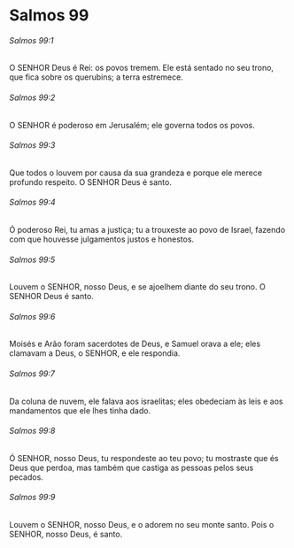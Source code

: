 # Salmos 99

###### Salmos 99:1

O SENHOR Deus é Rei: os povos tremem. Ele está sentado no seu trono, que fica sobre os querubins; a terra estremece.

###### Salmos 99:2

O SENHOR é poderoso em Jerusalém; ele governa todos os povos.

###### Salmos 99:3

Que todos o louvem por causa da sua grandeza e porque ele merece profundo respeito. O SENHOR Deus é santo.

###### Salmos 99:4

Ó poderoso Rei, tu amas a justiça; tu a trouxeste ao povo de Israel, fazendo com que houvesse julgamentos justos e honestos.

###### Salmos 99:5

Louvem o SENHOR, nosso Deus, e se ajoelhem diante do seu trono. O SENHOR Deus é santo.

###### Salmos 99:6

Moisés e Arão foram sacerdotes de Deus, e Samuel orava a ele; eles clamavam a Deus, o SENHOR, e ele respondia.

###### Salmos 99:7

Da coluna de nuvem, ele falava aos israelitas; eles obedeciam às leis e aos mandamentos que ele lhes tinha dado.

###### Salmos 99:8

Ó SENHOR, nosso Deus, tu respondeste ao teu povo; tu mostraste que és Deus que perdoa, mas também que castiga as pessoas pelos seus pecados.

###### Salmos 99:9

Louvem o SENHOR, nosso Deus, e o adorem no seu monte santo. Pois o SENHOR, nosso Deus, é santo.

